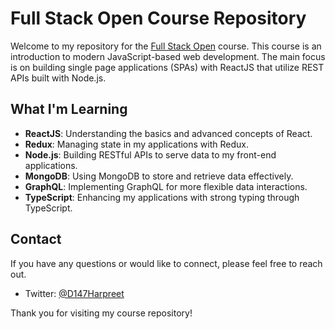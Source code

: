 # Full Stack Open Course Repository

Welcome to my repository for the [Full Stack Open](https://fullstackopen.com/en/) course. This course is an introduction to modern JavaScript-based web development. The main focus is on building single page applications (SPAs) with ReactJS that utilize REST APIs built with Node.js.

## What I'm Learning

- **ReactJS**: Understanding the basics and advanced concepts of React.
- **Redux**: Managing state in my applications with Redux.
- **Node.js**: Building RESTful APIs to serve data to my front-end applications.
- **MongoDB**: Using MongoDB to store and retrieve data effectively.
- **GraphQL**: Implementing GraphQL for more flexible data interactions.
- **TypeScript**: Enhancing my applications with strong typing through TypeScript.

## Contact

If you have any questions or would like to connect, please feel free to reach out.

- Twitter: [@D147Harpreet](https://twitter.com/D147Harpreet)

Thank you for visiting my course repository!
